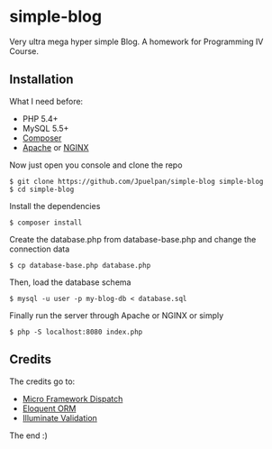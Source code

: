 simple-blog
===========

Very ultra mega hyper simple Blog. A homework for Programming IV Course.

## Installation

What I need before:

- PHP 5.4+
- MySQL 5.5+
- [Composer](http://getcomposer.org/)
- [Apache](http://www.apache.org/) or [NGINX](http://nginx.com/)

Now just open you console and clone the repo

    $ git clone https://github.com/Jpuelpan/simple-blog simple-blog
    $ cd simple-blog

Install the dependencies

    $ composer install
    
Create the database.php from database-base.php and change the connection data

    $ cp database-base.php database.php
    
Then, load the database schema
    
    $ mysql -u user -p my-blog-db < database.sql

Finally run the server through Apache or NGINX or simply

    $ php -S localhost:8080 index.php


## Credits

The credits go to:

- [Micro Framework Dispatch](https://github.com/noodlehaus/dispatch)
- [Eloquent ORM](https://github.com/illuminate/database)
- [Illuminate Validation](https://github.com/illuminate/validation)


The end :)
